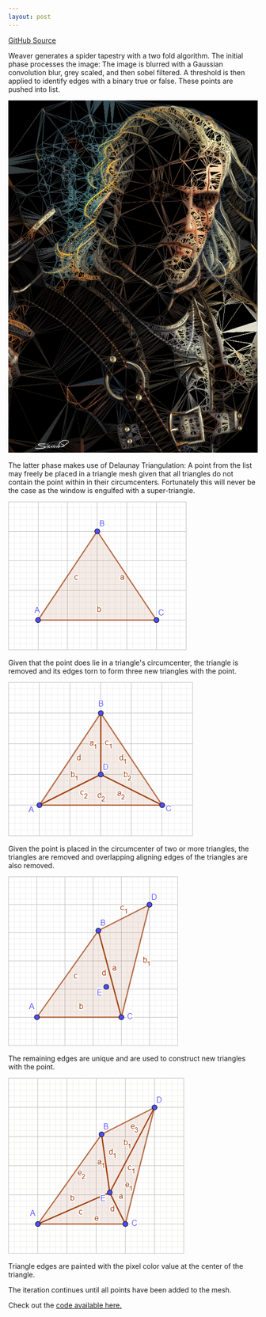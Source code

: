 ```yaml
---
layout: post
---
```


[GitHub Source](https://github.com/glouw/weaver)

Weaver generates a spider tapestry with a two fold algorithm. The initial phase
processes the image: The image is blurred with a Gaussian convolution blur,
grey scaled, and then sobel filtered. A threshold is then applied to identify
edges with a binary true or false. These points are pushed into list.

![The White Wolf](/images/wv/geralt.png)

The latter phase makes use of Delaunay Triangulation:
A point from the list may freely be placed in a triangle mesh given that all triangles
do not contain the point within in their circumcenters. Fortunately this will
never be the case as the window is engulfed with a super-triangle.

![One triangle engulfs the entire window on the outside](/images/wv/1tri.png)

Given that the point does lie in a triangle's circumcenter, the triangle is
removed and its edges torn to form three new triangles with the point.

![Three Triangles](/images/wv/3tri.png)

Given the point is placed in the circumcenter of two or more triangles, the
triangles are removed and overlapping aligning edges of the triangles are also removed.

![Two Triangles](/images/wv/2tri.png)

The remaining edges are unique and are used to construct new triangles with the point.

![Four Triangles](/images/wv/4tri.png)

Triangle edges are painted with the pixel color value at the center of the triangle.

The iteration continues until all points have been added to the mesh.

Check out the [code available here.](https://github.com/glouw/weaver)
